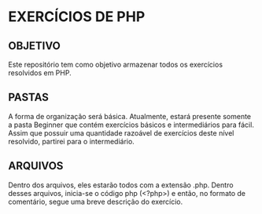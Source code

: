 # EXERCÍCIOS DE PHP

## OBJETIVO
Este repositório tem como objetivo armazenar todos os exercícios resolvidos em PHP.

## PASTAS
A forma de organização será básica. Atualmente, estará presente somente a pasta Beginner que contém exercícios básicos e intermediários para fácil.
Assim que possuir uma quantidade razoável de exercícios deste nível resolvido, partirei para o intermediário.

## ARQUIVOS
Dentro dos arquivos, eles estarão todos com a extensão .php.
Dentro desses arquivos, inicia-se o código php (<?php>) e então, no formato de comentário, segue uma breve descrição do exercício.
    
    
    

